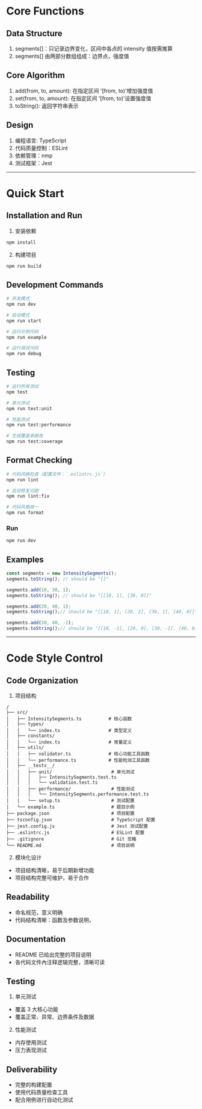 
# Core Functions
## Data Structure
1. segments[]：只记录边界变化，区间中各点的 intensity 值按需推算
2. segments[] 由两部分数组组成：边界点，强度值

## Core Algorithm
1. add(from, to, amount): 在指定区间 '[from, to)'增加强度值
2. set(from, to, amount): 在指定区间 '[from, to)'设置强度值
3. toString(): 返回字符串表示

## Design
1. 编程语言: TypeScript
2. 代码质量控制：ESLint
3. 依赖管理：nmp
4. 测试框架：Jest

---

# Quick Start
## Installation and Run
1. 安装依赖
```bash
npm install
```

2. 构建项目
```bash
npm run build
```

## Development Commands
```bash
# 开发模式
npm run dev

# 启动模式
npm run start

# 运行示例代码
npm run example

# 运行调试代码
npm run debug
```

## Testing
```bash
# 运行所有测试
npm test

# 单元测试
npm run test:unit

# 性能测试
npm run test:performance

# 生成覆盖率报告
npm run test:coverage
```

## Format Checking
```bash
# 代码风格检查（配置文件：`.eslintrc.js`）
npm run lint

# 自动修复问题
npm run lint:fix

# 代码风格统一
npm run format
```

### Run
```bash
npm run dev
```


## Examples
```typescript
const segments = new IntensitySegments();
segments.toString(); // should be "[]"

segments.add(10, 30, 1);
segments.toString(); // should be "[[10, 1], [30, 0]]"

segments.add(20, 40, 1);
segments.toString();// should be "[[10, 1], [20, 2], [30, 1], [40, 0]]"

segments.add(10, 40, -2);
segments.toString();// should be "[[10, -1], [20, 0], [30, -1], [40, 0]]"
```

---

# Code Style Control
## Code Organization
1. 项目结构
```
/
├── src/
│   ├── IntensitySegments.ts          # 核心函数
│   ├── types/
│   │   └── index.ts                  # 类型定义
│   ├── constants/
│   │   └── index.ts                  # 常量定义
│   ├── utils/
│   │   ├── validator.ts              # 核心功能工具函数
│   │   └── performance.ts            # 性能检测工具函数
│   ├── __tests__/
│   │   ├── unit/                      # 单元测试
│   │   │   ├── IntensitySegments.test.ts
│   │   │   └── validation.test.ts
│   │   ├── performance/               # 性能测试
│   │   │   └── IntensitySegments.performance.test.ts
│   │   └── setup.ts                   # 测试配置
│   └── example.ts                     # 题目示例
├── package.json                       # 项目配置
├── tsconfig.json                      # TypeScript 配置
├── jest.config.js                     # Jest 测试配置
├── .eslintrc.js                       # ESLint 配置
├── .gitignore                         # Git 忽略
└── README.md                          # 项目说明
```

2. 模块化设计
- 项目结构清晰，易于后期新增功能
- 项目结构完整可维护，易于合作

## Readability
- 命名规范，意义明确
- 代码结构清晰：函数及参数说明，

## Documentation
- README 已给出完整的项目说明
- 各代码文件內注释逻辑完整，清晰可读

## Testing
1. 单元测试
- 覆盖 3 大核心功能
- 覆盖正常、异常、边界条件及数据
2. 性能测试
- 内存使用测试
- 压力表现测试

## Deliverability
- 完整的构建配置
- 使用代码质量检查工具
- 配合用例进行自动化测试


